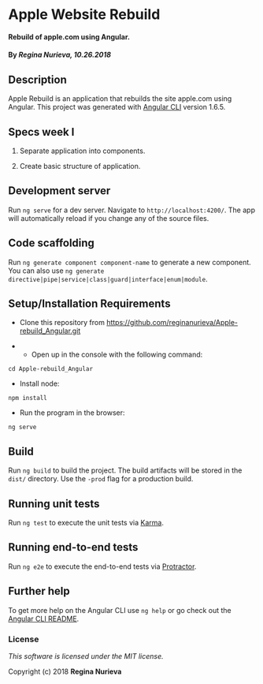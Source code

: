 # Apple Website Rebuild

#### Rebuild of apple.com using Angular.

#### By _Regina Nurieva, 10.26.2018_

## Description

Apple Rebuild is an application that rebuilds the site apple.com using Angular. This project was generated with [Angular CLI](https://github.com/angular/angular-cli) version 1.6.5.

## Specs week I

1. Separate application into components.

2. Create basic structure of application.

## Development server

Run `ng serve` for a dev server. Navigate to `http://localhost:4200/`. The app will automatically reload if you change any of the source files.

## Code scaffolding

Run `ng generate component component-name` to generate a new component. You can also use `ng generate directive|pipe|service|class|guard|interface|enum|module`.

## Setup/Installation Requirements

* Clone this repository from https://github.com/reginanurieva/Apple-rebuild_Angular.git

* * Open up in the console with the following command:
```
cd Apple-rebuild_Angular
```
* Install node:
```
npm install
```
* Run the program in the browser:
```
ng serve
```

## Build

Run `ng build` to build the project. The build artifacts will be stored in the `dist/` directory. Use the `-prod` flag for a production build.

## Running unit tests

Run `ng test` to execute the unit tests via [Karma](https://karma-runner.github.io).

## Running end-to-end tests

Run `ng e2e` to execute the end-to-end tests via [Protractor](http://www.protractortest.org/).

## Further help

To get more help on the Angular CLI use `ng help` or go check out the [Angular CLI README](https://github.com/angular/angular-cli/blob/master/README.md).

### License

*This software is licensed under the MIT license.*

Copyright (c) 2018 **Regina Nurieva**
